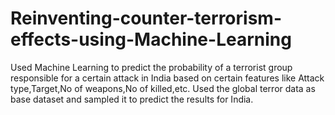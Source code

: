 # Reinventing-counter-terrorism-effects-using-Machine-Learning

Used Machine Learning to predict the probability of a terrorist group responsible for a certain attack in India based on certain features like Attack type,Target,No of weapons,No of killed,etc.
Used the global terror data as base dataset and sampled it to predict the results for India.
